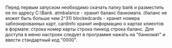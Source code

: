 Перед первым запуском необходимо скачать папку bank и разместить ее по адресу C:\Bank. 
atmbalance - хранит баланс банкомата. (баланс не может быть больше чем 2^31)
blockedcards - хранит номера заблокированных карт.
cardinfo хранит информацию о картах клиентов в формате: строка номер карты строка пинкод строка баланс.
Для доступа в меню настроек следует в программе нажать на "банкомат" и ввести стандартный код "0000".
